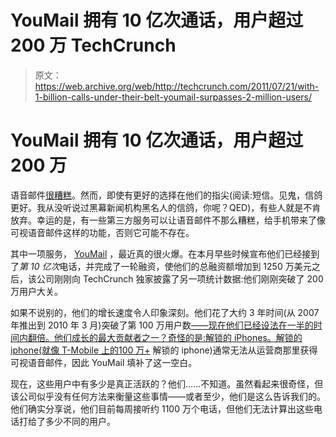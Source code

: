 # YouMail 拥有 10 亿次通话，用户超过 200 万 TechCrunch

> 原文：<https://web.archive.org/web/http://techcrunch.com/2011/07/21/with-1-billion-calls-under-their-belt-youmail-surpasses-2-million-users/>

# YouMail 拥有 10 亿次通话，用户超过 200 万

语音邮件[很糟糕](https://web.archive.org/web/20230203083404/https://techcrunch.com/2008/07/05/think-before-you-voicemail/)。然而，即使有更好的选择在他们的指尖(阅读:短信。见鬼，信鸽更好。我从没听说过黑幕新闻机构黑名人的信鸽，你呢？QED)，有些人就是不肯放弃。幸运的是，有一些第三方服务可以让语音邮件不那么糟糕，给手机带来了像可视语音邮件这样的功能，否则它可能不存在。

其中一项服务， [YouMail](https://web.archive.org/web/20230203083404/http://www.youmail.com/home/index.do) ，最近真的很火爆。在本月早些时候宣布他们已经接到了*第 10 亿次*电话，并完成了一轮融资，使他们的总融资额增加到 1250 万美元之后，该公司刚刚向 TechCrunch 独家披露了另一项统计数据:他们刚刚突破了 200 万用户大关。

如果不说别的，他们的增长速度令人印象深刻。他们花了大约 3 年时间(从 2007 年推出到 2010 年 3 月)突破了第 100 万用户数[——现在他们已经设法在一半的时间内翻倍。他们成长的最大贡献者之一？奇怪的是:解锁的 iPhones。解锁的 iphone(就像 T-Mobile 上的](https://web.archive.org/web/20230203083404/https://techcrunch.com/2010/03/25/youmail/)[100 万+](https://web.archive.org/web/20230203083404/http://www.pcworld.com/article/230962/tmobile_says_1_million_iphones_on_its_network.html) 解锁的 iphone)通常无法从运营商那里获得可视语音邮件，因此 YouMail 填补了这一空白。

现在，这些用户中有多少是真正活跃的？他们……不知道。虽然看起来很奇怪，但该公司似乎没有任何方法来衡量这些事情——或者至少，他们是这么告诉我们的。他们确实分享说，他们目前每周接听约 1100 万个电话，但他们无法计算出这些电话打给了多少不同的用户。
